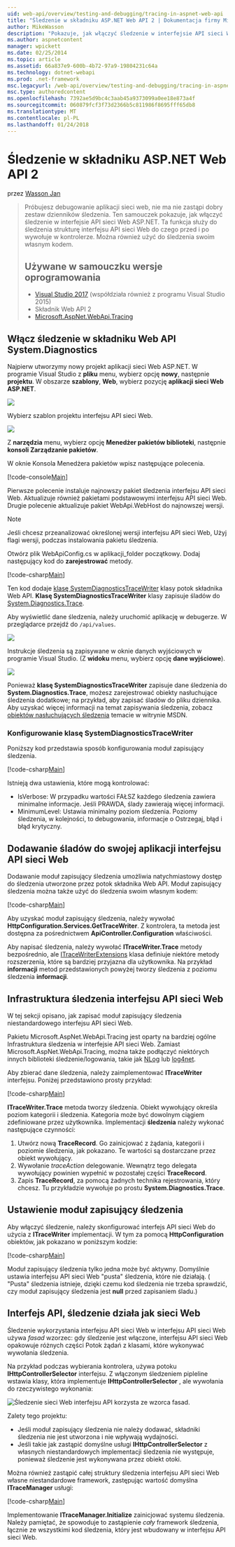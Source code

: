 ```yaml
---
uid: web-api/overview/testing-and-debugging/tracing-in-aspnet-web-api
title: "Śledzenie w składniku ASP.NET Web API 2 | Dokumentacja firmy Microsoft"
author: MikeWasson
description: "Pokazuje, jak włączyć śledzenie w interfejsie API sieci Web ASP.NET."
ms.author: aspnetcontent
manager: wpickett
ms.date: 02/25/2014
ms.topic: article
ms.assetid: 66a837e9-600b-4b72-97a9-19804231c64a
ms.technology: dotnet-webapi
ms.prod: .net-framework
msc.legacyurl: /web-api/overview/testing-and-debugging/tracing-in-aspnet-web-api
msc.type: authoredcontent
ms.openlocfilehash: 7392ae5d9bc4c3aab45a9373099a0ee18e873a4f
ms.sourcegitcommit: 060879fcf3f73d2366b5c811986f8695fff65db8
ms.translationtype: MT
ms.contentlocale: pl-PL
ms.lasthandoff: 01/24/2018
---
```

<a name="tracing-in-aspnet-web-api-2"></a>Śledzenie w składniku ASP.NET Web API 2
====================
przez [Wasson Jan](https://github.com/MikeWasson)

> Próbujesz debugowanie aplikacji sieci web, nie ma nie zastąpi dobry zestaw dzienników śledzenia. Ten samouczek pokazuje, jak włączyć śledzenie w interfejsie API sieci Web ASP.NET. Ta funkcja służy do śledzenia strukturę interfejsu API sieci Web do czego przed i po wywołuje w kontrolerze. Można również użyć do śledzenia swoim własnym kodem.
> 
> ## <a name="software-versions-used-in-the-tutorial"></a>Używane w samouczku wersje oprogramowania
> 
> 
> - [Visual Studio 2017](https://www.visualstudio.com/downloads/) (współdziała również z programu Visual Studio 2015)
> - Składnik Web API 2
> - [Microsoft.AspNet.WebApi.Tracing](http://www.nuget.org/packages/Microsoft.AspNet.WebApi.Tracing)


## <a name="enable-systemdiagnostics-tracing-in-web-api"></a>Włącz śledzenie w składniku Web API System.Diagnostics

Najpierw utworzymy nowy projekt aplikacji sieci Web ASP.NET. W programie Visual Studio z **pliku** menu, wybierz opcję **nowy**, następnie **projektu**. W obszarze **szablony**, **Web**, wybierz pozycję **aplikacji sieci Web ASP.NET**.

[![](tracing-in-aspnet-web-api/_static/image2.png)](tracing-in-aspnet-web-api/_static/image1.png)

Wybierz szablon projektu interfejsu API sieci Web.

[![](tracing-in-aspnet-web-api/_static/image4.png)](tracing-in-aspnet-web-api/_static/image3.png)

Z **narzędzia** menu, wybierz opcję **Menedżer pakietów biblioteki**, następnie **konsoli Zarządzanie pakietów**.

W oknie Konsola Menedżera pakietów wpisz następujące polecenia.

[!code-console[Main](tracing-in-aspnet-web-api/samples/sample1.cmd)]

Pierwsze polecenie instaluje najnowszy pakiet śledzenia interfejsu API sieci Web. Aktualizuje również pakietami podstawowymi interfejsu API sieci Web. Drugie polecenie aktualizuje pakiet WebApi.WebHost do najnowszej wersji.

> [!NOTE]
> Jeśli chcesz przeanalizować określonej wersji interfejsu API sieci Web, Użyj flagi wersji, podczas instalowania pakietu śledzenia.


Otwórz plik WebApiConfig.cs w aplikacji\_folder początkowy. Dodaj następujący kod do **zarejestrować** metody.

[!code-csharp[Main](tracing-in-aspnet-web-api/samples/sample2.cs?highlight=6)]

Ten kod dodaje [klasę SystemDiagnosticsTraceWriter](https://msdn.microsoft.com/library/system.web.http.tracing.systemdiagnosticstracewriter.aspx) klasy potok składnika Web API. **Klasę SystemDiagnosticsTraceWriter** klasy zapisuje śladów do [System.Diagnostics.Trace](https://msdn.microsoft.com/library/system.diagnostics.trace).

Aby wyświetlić dane śledzenia, należy uruchomić aplikację w debugerze. W przeglądarce przejdź do `/api/values`.

![](tracing-in-aspnet-web-api/_static/image5.png)

Instrukcje śledzenia są zapisywane w oknie danych wyjściowych w programie Visual Studio. (Z **widoku** menu, wybierz opcję **dane wyjściowe**).

[![](tracing-in-aspnet-web-api/_static/image7.png)](tracing-in-aspnet-web-api/_static/image6.png)

Ponieważ **klasę SystemDiagnosticsTraceWriter** zapisuje dane śledzenia do **System.Diagnostics.Trace**, możesz zarejestrować obiekty nasłuchujące śledzenia dodatkowe; na przykład, aby zapisać śladów do pliku dziennika. Aby uzyskać więcej informacji na temat zapisywania śledzenia, zobacz [obiektów nasłuchujących śledzenia](https://msdn.microsoft.com/library/4y5y10s7.aspx) temacie w witrynie MSDN.

### <a name="configuring-systemdiagnosticstracewriter"></a>Konfigurowanie klasę SystemDiagnosticsTraceWriter

Poniższy kod przedstawia sposób konfigurowania moduł zapisujący śledzenia.

[!code-csharp[Main](tracing-in-aspnet-web-api/samples/sample3.cs)]

Istnieją dwa ustawienia, które mogą kontrolować:

- IsVerbose: W przypadku wartości FAŁSZ każdego śledzenia zawiera minimalne informacje. Jeśli PRAWDA, ślady zawierają więcej informacji.
- MinimumLevel: Ustawia minimalny poziom śledzenia. Poziomy śledzenia, w kolejności, to debugowania, informacje o Ostrzegaj, błąd i błąd krytyczny.

## <a name="adding-traces-to-your-web-api-application"></a>Dodawanie śladów do swojej aplikacji interfejsu API sieci Web

Dodawanie moduł zapisujący śledzenia umożliwia natychmiastowy dostęp do śledzenia utworzone przez potok składnika Web API. Moduł zapisujący śledzenia można także użyć do śledzenia swoim własnym kodem:

[!code-csharp[Main](tracing-in-aspnet-web-api/samples/sample4.cs)]

Aby uzyskać moduł zapisujący śledzenia, należy wywołać **HttpConfiguration.Services.GetTraceWriter**. Z kontrolera, ta metoda jest dostępna za pośrednictwem **ApiController.Configuration** właściwości.

Aby napisać śledzenia, należy wywołać **ITraceWriter.Trace** metody bezpośrednio, ale [ITraceWriterExtensions](https://msdn.microsoft.com/library/system.web.http.tracing.itracewriterextensions.aspx) klasa definiuje niektóre metody rozszerzenia, które są bardziej przyjazna dla użytkownika. Na przykład **informacji** metod przedstawionych powyżej tworzy śledzenia z poziomu śledzenia **informacji**.

## <a name="web-api-tracing-infrastructure"></a>Infrastruktura śledzenia interfejsu API sieci Web

W tej sekcji opisano, jak zapisać moduł zapisujący śledzenia niestandardowego interfejsu API sieci Web.

Pakietu Microsoft.AspNet.WebApi.Tracing jest oparty na bardziej ogólne Infrastruktura śledzenia w interfejsie API sieci Web. Zamiast Microsoft.AspNet.WebApi.Tracing, można także podłączyć niektórych innych biblioteki śledzenie/logowania, takie jak [NLog](http://nlog-project.org/) lub [log4net](http://logging.apache.org/log4net/).

Aby zbierać dane śledzenia, należy zaimplementować **ITraceWriter** interfejsu. Poniżej przedstawiono prosty przykład:

[!code-csharp[Main](tracing-in-aspnet-web-api/samples/sample5.cs)]

**ITraceWriter.Trace** metoda tworzy śledzenia. Obiekt wywołujący określa poziom kategorii i śledzenia. Kategoria może być dowolnym ciągiem zdefiniowane przez użytkownika. Implementacji **śledzenia** należy wykonać następujące czynności:

1. Utwórz nową **TraceRecord**. Go zainicjować z żądania, kategorii i poziomie śledzenia, jak pokazano. Te wartości są dostarczane przez obiekt wywołujący.
2. Wywołanie *traceAction* delegowanie. Wewnątrz tego delegata wywołujący powinien wypełnić w pozostałej części **TraceRecord**.
3. Zapis **TraceRecord**, za pomocą żadnych technika rejestrowania, który chcesz. Tu przykładzie wywołuje po prostu **System.Diagnostics.Trace**.

## <a name="setting-the-trace-writer"></a>Ustawienie moduł zapisujący śledzenia

Aby włączyć śledzenie, należy skonfigurować interfejs API sieci Web do użycia z **ITraceWriter** implementacji. W tym za pomocą **HttpConfiguration** obiektów, jak pokazano w poniższym kodzie:

[!code-csharp[Main](tracing-in-aspnet-web-api/samples/sample6.cs)]

Moduł zapisujący śledzenia tylko jedna może być aktywny. Domyślnie ustawia interfejsu API sieci Web &quot;pusta&quot; śledzenia, które nie działają. ( &quot;Pusta&quot; śledzenia istnieje, dzięki czemu kod śledzenia nie trzeba sprawdzić, czy moduł zapisujący śledzenia jest **null** przed zapisaniem śladu.)

## <a name="how-web-api-tracing-works"></a>Interfejs API, śledzenie działa jak sieci Web

Śledzenie wykorzystania interfejsu API sieci Web w interfejsu API sieci Web używa *fasad* wzorzec: gdy śledzenie jest włączone, interfejsu API sieci Web opakowuje różnych części Potok żądań z klasami, które wykonywać wywołania śledzenia.

Na przykład podczas wybierania kontrolera, używa potoku **IHttpControllerSelector** interfejsu. Z włączonym śledzeniem pipleline wstawia klasy, która implementuje **IHttpControllerSelector** , ale wywołania do rzeczywistego wykonania:

![Śledzenie sieci Web interfejsu API korzysta ze wzorca fasad.](tracing-in-aspnet-web-api/_static/image8.png)

Zalety tego projektu:

- Jeśli moduł zapisujący śledzenia nie należy dodawać, składniki śledzenia nie jest utworzona i nie wpływają wydajności.
- Jeśli takie jak zastąpić domyślne usługi **IHttpControllerSelector** z własnych niestandardowych implementacji śledzenia nie występuje, ponieważ śledzenie jest wykonywana przez obiekt otoki.

Można również zastąpić całej struktury śledzenia interfejsu API sieci Web własne niestandardowe framework, zastępując wartość domyślna **ITraceManager** usługi:

[!code-csharp[Main](tracing-in-aspnet-web-api/samples/sample7.cs)]

Implementowanie **ITraceManager.Initialize** zainicjować systemu śledzenia. Należy pamiętać, że spowoduje to zastąpienie *cały* framework śledzenia, łącznie ze wszystkimi kod śledzenia, który jest wbudowany w interfejsu API sieci Web.
